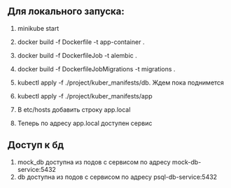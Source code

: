 ## Для локального запуска:
1) minikube start
2) docker build -f Dockerfile -t app-container .
3) docker build -f DockerfileJob -t alembic .
4) docker build -f DockerfileJobMigrations -t migrations .

5) kubectl apply -f ./project/kuber_manifests/db. Ждем пока поднимется
6) kubectl apply -f ./project/kuber_manifests/app
7) В etc/hosts добавить строку <minikube ip> app.local
8) Теперь по адресу app.local доступен сервис

## Доступ к бд
1) mock_db доступна из подов с сервисом по адресу mock-db-service:5432
2) db доступна из подов с сервисом по адресу psql-db-service:5432

